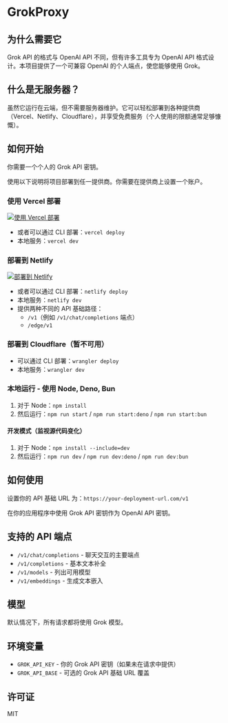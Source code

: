 # GrokProxy

## 为什么需要它

Grok API 的格式与 OpenAI API 不同，但有许多工具专为 OpenAI API 格式设计。本项目提供了一个可兼容 OpenAI 的个人端点，使您能够使用 Grok。

## 什么是无服务器？

虽然它运行在云端，但不需要服务器维护。它可以轻松部署到各种提供商（Vercel、Netlify、Cloudflare），并享受免费服务（个人使用的限额通常足够慷慨）。

## 如何开始

你需要一个个人的 Grok API 密钥。

使用以下说明将项目部署到任一提供商。你需要在提供商上设置一个账户。

### 使用 Vercel 部署

[![使用 Vercel 部署](https://vercel.com/button)](https://vercel.com/new/clone?repository-url=https%3A%2F%2Fgithub.com%2FYOURUSER%2Fgrokproxy)

* 或者可以通过 CLI 部署：`vercel deploy`
* 本地服务：`vercel dev`

### 部署到 Netlify

[![部署到 Netlify](https://www.netlify.com/img/deploy/button.svg)](https://app.netlify.com/start/deploy?repository=https%3A%2F%2Fgithub.com%2FYOURUSER%2Fgrokproxy)

* 或者可以通过 CLI 部署：`netlify deploy`
* 本地服务：`netlify dev`
* 提供两种不同的 API 基础路径：
  * `/v1`（例如 `/v1/chat/completions` 端点）
  * `/edge/v1`

### 部署到 Cloudflare（暂不可用）

* 可以通过 CLI 部署：`wrangler deploy`
* 本地服务：`wrangler dev`

### 本地运行 - 使用 Node, Deno, Bun

1. 对于 Node：`npm install`
2. 然后运行：`npm run start` / `npm run start:deno` / `npm run start:bun`

#### 开发模式（监视源代码变化）

1. 对于 Node：`npm install --include=dev`
2. 然后运行：`npm run dev` / `npm run dev:deno` / `npm run dev:bun`

## 如何使用

设置你的 API 基础 URL 为：`https://your-deployment-url.com/v1`

在你的应用程序中使用 Grok API 密钥作为 OpenAI API 密钥。

## 支持的 API 端点

* `/v1/chat/completions` - 聊天交互的主要端点
* `/v1/completions` - 基本文本补全
* `/v1/models` - 列出可用模型
* `/v1/embeddings` - 生成文本嵌入

## 模型

默认情况下，所有请求都将使用 Grok 模型。

## 环境变量

* `GROK_API_KEY` - 你的 Grok API 密钥（如果未在请求中提供）
* `GROK_API_BASE` - 可选的 Grok API 基础 URL 覆盖

## 许可证

MIT 
